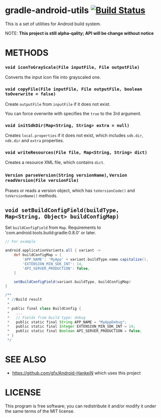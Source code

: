 # gradle-android-utils [![Build Status](https://secure.travis-ci.org/gfx/gradle-android-utils.png)](http://travis-ci.org/gfx/gradle-android-utils)

This is a set of utilities for Android build system.

NOTE: **This project is still alpha-qality; API will be change without notice**

# METHODS

### `void iconToGrayScale(File inputFile, File outputFile)`

Converts the input icon file into grayscaled one.

### `void copyFile(File inputFile, File outputFile, boolean toOverwrite = false)`

Create `outputFile` from `inputFile` if it does not exist.

You can force overwrite with specifies the `true` to the 3rd argument.

### `void initSdkDir(Map<String, String> extra = null)`

Creates `local.properties` if it does not exist, which includes
`sdk.dir`, `ndk.dir` and `extra` properties.

### `void writeResources(File file, Map<String, String> dict)`

Creates a resource XML file, which contains `dict`.

### `Version parseVersion(String versionName)`, `Version readVersion(File versionFile)`

Prases or reads a version object, which has `toVersionCode()` and `toVersionName()` methods.

## `void setBuildConfigField(buildType, Map<String, Object> buildConfigMap)`

Set `buildConfigField` from `Map`. Requirements to 'com.android.tools.build:gradle:0.8.0' or later.

``` groovy
// For example

android.applicationVariants.all { variant ->
    def buildConfigMap = [
        'APP_NAME': 'MyApp' + variant.buildType.name.capitalize(),
        'EXTENSION_MIN_SDK_INT': 14,
        'API_SERVER_PRODUCTION': false,
    ]

    setBuildConfigField(variant.buildType, buildConfigMap)
}

/**
 * //Build result
 *
 * public final class BuildConfig {
 *   ...
 *   // Fields from build type: debug
 *   public static final String APP_NAME = "MyAppDebug";
 *   public static final Integer EXTENSION_MIN_SDK_INT = 14;
 *   public static final Boolean API_SERVER_PRODUCTION = false;
 * }
 */
```

# SEE ALSO

* https://github.com/gfx/Android-HankeiN which uses this project

# LICENSE

This program is free software; you can redistribute it and/or modify it under the same terms of the MIT license.

